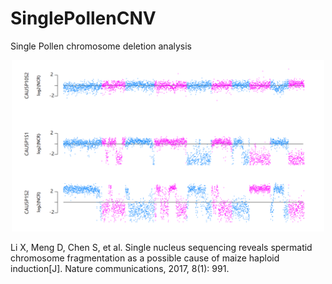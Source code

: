 # SinglePollenCNV
Single Pollen chromosome deletion analysis

<p align="center">
  <img src="pollenCNV.png" width=500">
</p>
<p style="size:9px">
Li X, Meng D, Chen S, et al. Single nucleus sequencing reveals spermatid chromosome fragmentation as a possible cause of maize haploid induction[J]. Nature communications, 2017, 8(1): 991.
</p>

